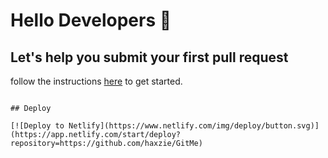 # Hello Developers :wave:
## Let's help you submit your first pull request

follow the instructions [here](https://haxzie.github.io/GitMe) to get started. 
```

## Deploy

[![Deploy to Netlify](https://www.netlify.com/img/deploy/button.svg)](https://app.netlify.com/start/deploy?repository=https://github.com/haxzie/GitMe)
